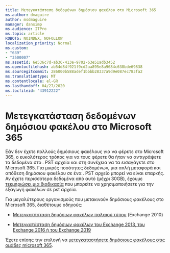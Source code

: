 ```yaml
---
title: Μετεγκατάσταση δεδομένων δημόσιου φακέλου στο Microsoft 365
ms.author: dmaguire
author: msdmaguire
manager: dansimp
ms.audience: ITPro
ms.topic: article
ROBOTS: NOINDEX, NOFOLLOW
localization_priority: Normal
ms.custom:
- "639"
- "3500007"
ms.assetid: 6e536c7d-ab36-413e-9702-63e51adb3452
ms.openlocfilehash: ab54d84f921f9cd2aa895e8a9684c638bde69838
ms.sourcegitcommit: 286000b588adef1bbbb28337a9d9e087ec783fa2
ms.translationtype: MT
ms.contentlocale: el-GR
ms.lasthandoff: 04/27/2020
ms.locfileid: "43912222"
---
```

# <a name="migrate-public-folder-data-to-microsoft-365"></a>Μετεγκατάσταση δεδομένων δημόσιου φακέλου στο Microsoft 365

Εάν δεν έχετε πολλούς δημόσιους φακέλους για να φέρετε στο Microsoft 365, ο ευκολότερος τρόπος για να τους φέρετε θα ήταν να αντιγράψετε τα δεδομένα στο . PST αρχεία και στη συνέχεια να τα εισαγάγετε στο Microsoft 365. Για μικρές ποσότητες δεδομένων, μια απλή μεταφορά και απόθεση δημόσιου φακέλου σε ένα . PST αρχείο μπορεί να είναι επαρκής. Αν έχετε περισσότερα δεδομένα από αυτό (μέχρι 30GB), έχουμε [τεκμηριώσει μια διαδικασία](https://technet.microsoft.com/library/dn874017%28v=exchg.150%29.aspx) που μπορείτε να χρησιμοποιήσετε για την εξαγωγή φακέλων σε pst αρχεία.
  
Για μεγαλύτερους οργανισμούς που μετακινούν δημόσιους φακέλους στο Microsoft 365, διαθέτουμε οδηγούς:
  
- [Μετεγκατάσταση δημόσιων φακέλων παλαιού τύπου](https://docs.microsoft.com/exchange/collaboration-exo/public-folders/batch-migration-of-legacy-public-folders) (Exchange 2010)

- [Μετεγκατάσταση δημόσιων φακέλων του Exchange 2013, του Exchange 2016 ή του Exchange 2019](https://docs.microsoft.com/Exchange/collaboration/public-folders/migrate-to-exchange-online)

Έχετε επίσης την επιλογή να [μετεγκαταστήσετε δημόσιους φακέλους στις ομάδες microsoft 365](https://docs.microsoft.com/Exchange/collaboration/public-folders/migrate-to-office-365-groups).
  